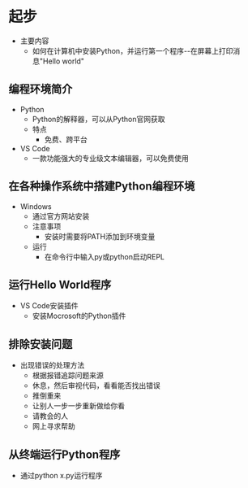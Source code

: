 # 起步
- 主要内容  
    - 如何在计算机中安装Python，并运行第一个程序--在屏幕上打印消息"Hello world"

## 编程环境简介
- Python
    - Python的解释器，可以从Python官网获取
    - 特点
        - 免费、跨平台
- VS Code
    - 一款功能强大的专业级文本编辑器，可以免费使用

## 在各种操作系统中搭建Python编程环境
- Windows
    - 通过官方网站安装
    - 注意事项
        - 安装时需要将PATH添加到环境变量
    - 运行
        - 在命令行中输入py或python启动REPL


## 运行Hello World程序
- VS Code安装插件
    - 安装Mocrosoft的Python插件

## 排除安装问题
- 出现错误的处理方法
    - 根据报错追踪问题来源
    - 休息，然后审视代码，看看能否找出错误
    - 推倒重来
    - 让别人一步一步重新做给你看
    - 请教会的人
    - 网上寻求帮助

## 从终端运行Python程序
- 通过python x.py运行程序
